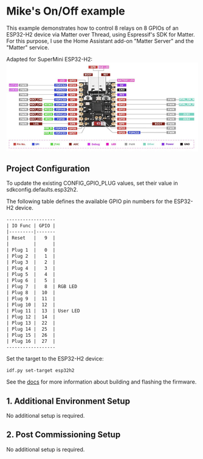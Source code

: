 # Mike's On/Off example

This example demonstrates how to control 8 relays on 8 GPIOs of an ESP32-H2 device via Matter over Thread, using Espressif's SDK for Matter.  
For this purpose, I use the Home Assistant add-on "Matter Server" and the "Matter" service.  
  
Adapted for SuperMini ESP32-H2:  
![](esp32h2.jpg)  

## Project Configuration
To update the existing CONFIG_GPIO_PLUG values, set their value in sdkconfig.defaults.esp32h2.

The following table defines the available GPIO pin numbers for the ESP32-H2 device.
~~~
------------------
| IO Func | GPIO |
|---------|-------
| Reset   |   9  |
|         |      |
| Plug 1  |   0  |
| Plug 2  |   1  |
| Plug 3  |   2  |
| Plug 4  |   3  |
| Plug 5  |   4  |
| Plug 6  |   5  |
| Plug 7  |   8  | RGB LED
| Plug 8  |  10  |
| Plug 9  |  11  |
| Plug 10 |  12  |
| Plug 11 |  13  | User LED
| Plug 12 |  14  |
| Plug 13 |  22  |
| Plug 14 |  25  |
| Plug 15 |  26  |
| Plug 16 |  27  |
------------------
~~~
  
Set the target to the ESP32-H2 device:
~~~
idf.py set-target esp32h2
~~~

See the [docs](https://docs.espressif.com/projects/esp-matter/en/latest/esp32/developing.html) for more information about building and flashing the firmware.

## 1. Additional Environment Setup

No additional setup is required.

## 2. Post Commissioning Setup

No additional setup is required.
